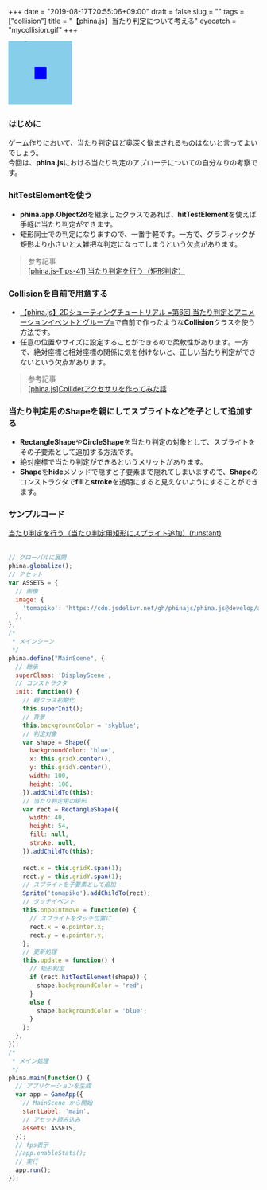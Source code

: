 +++
date = "2019-08-17T20:55:06+09:00"
draft = false
slug = ""
tags = ["collision"]
title = "【phina.js】当たり判定について考える"
eyecatch = "mycollision.gif"
+++

![mycollision.gif](mycollision.gif)

### はじめに
ゲーム作りにおいて、当たり判定ほど奥深く悩まされるものはないと言ってよいでしょう。   
今回は、**phina.js**における当たり判定のアプローチについての自分なりの考察です。

### hitTestElementを使う
- **phina.app.Object2d**を継承したクラスであれば、**hitTestElement**を使えば手軽に当たり判定ができます。
- 矩形同士での判定になりますので、一番手軽です。一方で、グラフィックが矩形より小さいと大雑把な判定になってしまうという欠点があります。

> 参考記事   
> [[phina.js-Tips-41] 当たり判定を行う（矩形判定）](https://qiita.com/alkn203/items/2e567ee47a4a1a8b8ee4)

### Collisionを自前で用意する
- [	【phina.js】2Dシューティングチュートリアル =第6回 当たり判定とアニメーションイベントとグループ=](https://alkn203.github.io/blog/posts/tutorials/phina-shooting-06/)で自前で作ったような**Collision**クラスを使う方法です。
- 任意の位置やサイズに設定することができるので柔軟性があります。一方で、絶対座標と相対座標の関係に気を付けないと、正しい当たり判定ができないという欠点があります。

> 参考記事   
> [[phina.js]Colliderアクセサリを作ってみた話](https://qiita.com/alkn203/items/8c24d433e9eb8ea0f4bc)

### 当たり判定用のShapeを親にしてスプライトなどを子として追加する
- **RectangleShape**や**CircleShape**を当たり判定の対象として、スプライトをその子要素として追加する方法です。
- 絶対座標で当たり判定ができるというメリットがあります。
- **Shape**を**hide**メソッドで隠すと子要素まで隠れてしまいますので、**Shape**のコンストラクタで**fill**と**stroke**を透明にすると見えないようにすることができます。

### サンプルコード

[当たり判定を行う（当たり判定用矩形にスプライト追加）(runstant)](https://runstant.com/alkn203/projects/e0239f85)

```javascript

// グローバルに展開
phina.globalize();
// アセット
var ASSETS = {
  // 画像
  image: {
    'tomapiko': 'https://cdn.jsdelivr.net/gh/phinajs/phina.js@develop/assets/images/tomapiko.png',
  },
};
/*
 * メインシーン
 */
phina.define("MainScene", {
  // 継承
  superClass: 'DisplayScene',
  // コンストラクタ
  init: function() {
    // 親クラス初期化
    this.superInit();
    // 背景
    this.backgroundColor = 'skyblue';
    // 判定対象
    var shape = Shape({
      backgroundColor: 'blue',
      x: this.gridX.center(),
      y: this.gridY.center(),
      width: 100,
      height: 100,
    }).addChildTo(this);
    // 当たり判定用の矩形
    var rect = RectangleShape({
      width: 40,
      height: 54,
      fill: null,
      stroke: null,
    }).addChildTo(this);

    rect.x = this.gridX.span(1);
    rect.y = this.gridY.span(1);
    // スプライトを子要素として追加
    Sprite('tomapiko').addChildTo(rect);
    // タッチイベント
    this.onpointmove = function(e) {
      // スプライトをタッチ位置に
      rect.x = e.pointer.x;
      rect.y = e.pointer.y;
    };
    // 更新処理
    this.update = function() {
      // 矩形判定
      if (rect.hitTestElement(shape)) {
        shape.backgroundColor = 'red';
      }
      else {
        shape.backgroundColor = 'blue';
      }
    };
  },
});
/*
 * メイン処理
 */
phina.main(function() {
  // アプリケーションを生成
  var app = GameApp({
    // MainScene から開始
    startLabel: 'main',
    // アセット読み込み
    assets: ASSETS,
  });
  // fps表示
  //app.enableStats();
  // 実行
  app.run();
});

```
